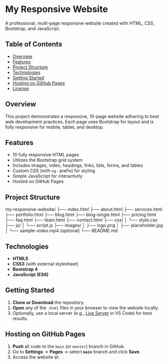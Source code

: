 # My Responsive Website

A professional, multi-page responsive website created with HTML, CSS, Bootstrap, and JavaScript.

## Table of Contents
- [Overview](#overview)
- [Features](#features)
- [Project Structure](#project-structure)
- [Technologies](#technologies)
- [Getting Started](#getting-started)
- [Hosting on GitHub Pages](#hosting-on-github-pages)
- [License](#license)

## Overview
This project demonstrates a responsive, 10-page website adhering to best web development practices. Each page uses Bootstrap for layout and is fully responsive for mobile, tablet, and desktop.

## Features
- 10 fully responsive HTML pages
- Utilizes the Bootstrap grid system
- Includes images, video, headings, links, lists, forms, and tables
- Custom CSS (with `ng-` prefix) for styling
- Simple JavaScript for interactivity
- Hosted on GitHub Pages

## Project Structure
my-responsive-website/
├── index.html 
├── about.html 
├── services.html 
├── portfolio.html 
├── blog.html 
├── blog-single.html 
├── pricing.html 
├── faq.html 
├── team.html 
├── contact.html 
├── css/ 
│   └── style.css 
├── js/ 
│   └── script.js 
├── images/ 
│   ├── logo.png 
│   ├── placeholder.jpg 
│   └── sample-video.mp4  (optional) 
└── README.md 

## Technologies
- **HTML5**
- **CSS3** (with external stylesheet)
- **Bootstrap 4**
- **JavaScript (ES6)**

## Getting Started
1. **Clone or Download** the repository.
2. **Open** any of the `.html` files in your browser to view the website locally.
3. Optionally, use a local server (e.g., [Live Server](https://marketplace.visualstudio.com/items?itemName=ritwickdey.LiveServer) in VS Code) for best results.

## Hosting on GitHub Pages
1. **Push** all code to the `main` (or `master`) branch in GitHub.
2. Go to **Settings** → **Pages** → select **`main`** branch and click **Save**.
3. Access the website at: